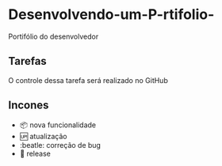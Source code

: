 # Desenvolvendo-um-P-rtifolio-

Portifólio do desenvolvedor

## Tarefas

O controle dessa tarefa será realizado no GitHub

## Incones

- :package: nova funcionalidade 
- :up: atualização 
- :beatle: correção de bug
- :checkered_flag: release